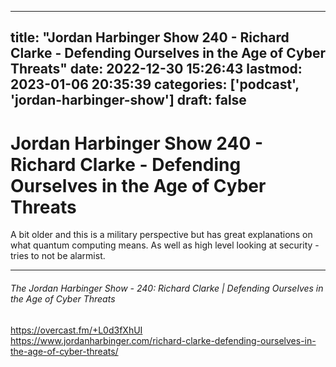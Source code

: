 
---
title: "Jordan Harbinger Show 240 - Richard Clarke - Defending Ourselves in the Age of Cyber Threats"
date: 2022-12-30 15:26:43
lastmod: 2023-01-06 20:35:39
categories: ['podcast', 'jordan-harbinger-show']
draft: false
---


# Jordan Harbinger Show 240 - Richard Clarke - Defending Ourselves in the Age of Cyber Threats
A bit older and this is a military perspective but has great explanations on what quantum computing means. As well as high level looking at security - tries to not be alarmist.

---
###### The Jordan Harbinger Show - 240: Richard Clarke | Defending Ourselves in the Age of Cyber Threats

https://overcast.fm/+L0d3fXhUI  
https://www.jordanharbinger.com/richard-clarke-defending-ourselves-in-the-age-of-cyber-threats/

<!-- #public #podcast #jordan-harbinger-show -->

<!-- {BearID:866F2071-F5E3-4BB3-9C9F-EEB3AB0A0695-20263-00000F27EBC1AF4E} -->
